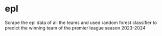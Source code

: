 # epl
Scrape the epl data of all the teams and used random forest classifier to predict the winning team of the premier league season 2023-2024
